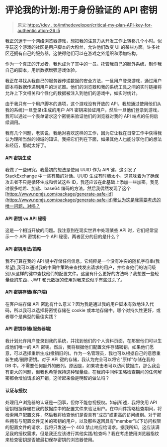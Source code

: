 # 评论我的计划:用于身份验证的 API 密钥

> 原文:[https://dev . to/imthedeveloper/critical-my-plan-API-key-for-authentic ation-26 i5](https://dev.to/imthedeveloper/critique-my-plan-api-key-for-authentication-26i5)

我正沉迷于一个网络浏览器游戏，想把我的注意力从开发工作上转移几个小时。似乎玩这个游戏的社区是用户脚本的大粉丝，允许他们改变 UI 的某些方面。许多社区还拥有自己的服务器，这使得他们可以在游戏之外组织和添加结构。

作为一个真正的开发者，我也成为了其中的一员。托管我自己的额外系统，制作我自己的脚本，用新数据增强游戏体验。

我正在寻找从我自己的服务器传递数据的安全方法，一旦用户登录游戏，通过用户脚本将数据传递到用户的浏览器。他们的浏览器和我的系统工具之间的实时链接将允许上下文相关和个性化的数据被注入到他们的游戏中，如实时统计。

由于我只有一个用户脚本的选项，这个游戏没有开放的 API，我想通过使用他们从我的系统(一旦登录)生成的用户 API 密钥来验证用户，然后一旦他们登录到游戏，我可以通过一个表单请求这个密钥来验证他们的浏览器对我的 API 端点的任何后续调用。

我有几个问题，老实说，我绝对喜欢这样的工作，因为它让我在日常工作中获得我认为理所当然的领域的知识。我把它们列在下面，如果其他人也能分享他们的想法和经历，那就太好了。

#### [](#api-key-generation)API 密钥生成

我做了一些研究，我最初的想法是使用 UUID 作为 API 键，这引发了 StackExchange 中一些有趣的对话。UUID 生成有时熵太小，这意味着为了确保攻击者不只是循环生成和尝试这些 ID，我还应该在此基础上添加一些加密。我见过很多哈希、加盐、base64 编码的方法，然后我偶然发现了这个[https://www.npmjs.com/package/generate-safe-id](https://www.npmjs.com/package/generate-safe-id)我认为这是我需要考虑的唯一问题，对吗？

#### [](#api-key-vs-api-secret)API 密钥 vs API 秘密

这是一个相当开放的问题。我注意到在现实世界中处理某些 API 时，它们经常显示一个 API 密钥和一个 API 秘密。两者区分的目的是什么？

#### [](#api-key-usage-policies)API 密钥用法/策略

我不打算在我的 API 键中存储任何信息，它纯粹是一个没有冲突的随机字符串(我希望),我可以通过我的中间件策略来查找发出请求的用户，并检查他们的访问级别/从这样的键中查找他们的配置文件。这里有什么更好的方法吗？我想要一些轻量级的东西，JWT 和元数据的使用对我来说似乎有些过头了。

#### [](#api-key-storage-client-side)API 密钥存储(客户端)

在客户端存储 API 密匙有什么意义？因为我是通过我的用户脚本有效地注入代码，所以我可以选择将密钥存储在 cookie 或本地存储中。哪个对持久性更好，或者哪个是典型的最佳实践？

#### [](#api-key-storage-server-side)API 密钥存储(服务器端)

我计划允许用户登录到我的系统，并找到他们的个人资料页面，在那里他们可以生成他们唯一的 API 密钥。然后，我将根据他们配置文件存储密钥，如果他们愿意，可以选择重新生成(撤销旧的)。作为一名管理员，我也可以根据自己的意愿重新生成/删除密钥。对于 API 键的存储，我认为完全可以将它“原样”存储在我的 DB 中，不需要任何额外的散列。原因是，如果攻击者可以访问数据库，那么我会有更大的问题，但我也希望保持这种轻量级，在我的中间件策略检查期间的任何解密都会增加请求的开销。这听起来像是明智的做法吗？

#### [](#authentication-vs-authorisation)认证与授权

处理用户浏览器的认证是一回事，但你不能忽视授权。如前所述，我将使用 API 密钥根据存储在我的数据库中的配置文件来验证用户。在中间件策略检查期间，将检索用户配置文件，然后我将检查他们是否具有“成员”或更高的访问级别。对于那些拥有与配置文件无关的密钥的用户，以及那些返回具有“member”以下访问权限的配置文件的请求，我将只发送一个 403 禁止响应给请求。据我所知，这应该满足我的授权需求，但是我还应该进行其他实践/检查吗？我在考虑使用浏览器指纹来检查密钥是否被最初保存密钥的浏览器使用。